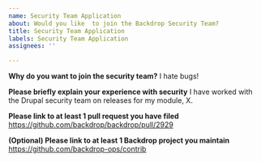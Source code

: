 ```yaml
---
name: Security Team Application
about: Would you like  to join the Backdrop Security Team?
title: Security Team Application
labels: Security Team Application
assignees: ''

---
```


**Why do you want to join the security team?**
I hate bugs!

**Please briefly explain your experience with security**
I have worked with the Drupal security team on releases for my module, X.

**Please link to at least 1 pull request you have filed**
https://github.com/backdrop/backdrop/pull/2929

**(Optional) Please link to at least 1 Backdrop project you maintain**
https://github.com/backdrop-ops/contrib
